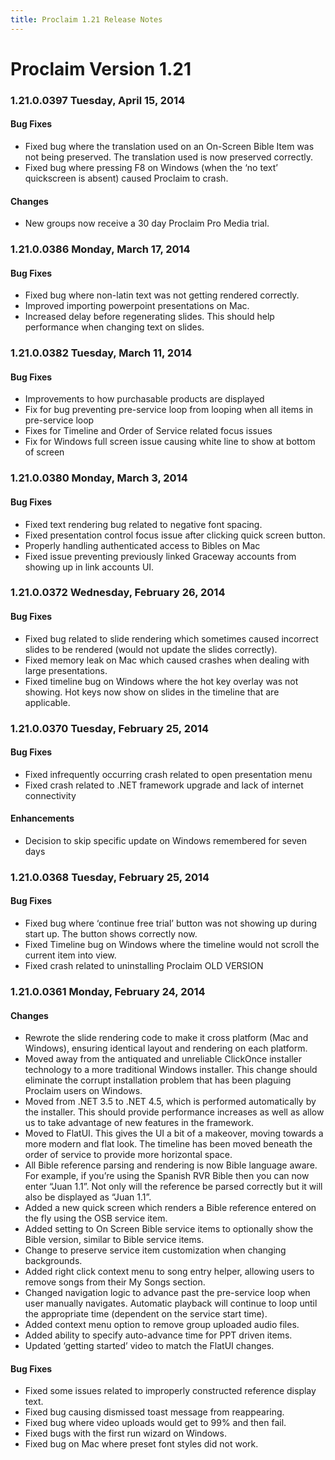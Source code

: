 ```yaml
---
title: Proclaim 1.21 Release Notes
---
```


# Proclaim Version 1.21

### 1.21.0.0397 Tuesday, April 15, 2014
#### Bug Fixes
* Fixed bug where the translation used on an On-Screen Bible Item was not being preserved. The translation used is now preserved correctly.
* Fixed bug where pressing F8 on Windows (when the ‘no text’ quickscreen is absent) caused Proclaim to crash.

#### Changes
* New groups now receive a 30 day Proclaim Pro Media trial.

### 1.21.0.0386 Monday, March 17, 2014
#### Bug Fixes
* Fixed bug where non-latin text was not getting rendered correctly.
* Improved importing powerpoint presentations on Mac.
* Increased delay before regenerating slides. This should help performance when changing text on slides.

### 1.21.0.0382 Tuesday, March 11, 2014
#### Bug Fixes
* Improvements to how purchasable products are displayed
* Fix for bug preventing pre-service loop from looping when all items in pre-service loop
* Fixes for Timeline and Order of Service related focus issues
* Fix for Windows full screen issue causing white line to show at bottom of screen

### 1.21.0.0380 Monday, March 3, 2014
#### Bug Fixes
* Fixed text rendering bug related to negative font spacing.
* Fixed presentation control focus issue after clicking quick screen button.
* Properly handling authenticated access to Bibles on Mac
* Fixed issue preventing previously linked Graceway accounts from showing up in link accounts UI.

### 1.21.0.0372 Wednesday, February 26, 2014
#### Bug Fixes
* Fixed bug related to slide rendering which sometimes caused incorrect slides to be rendered (would not update the slides correctly).
* Fixed memory leak on Mac which caused crashes when dealing with large presentations.
* Fixed timeline bug on Windows where the hot key overlay was not showing. Hot keys now show on slides in the timeline that are applicable.

### 1.21.0.0370 Tuesday, February 25, 2014
#### Bug Fixes
* Fixed infrequently occurring crash related to open presentation menu
* Fixed crash related to .NET framework upgrade and lack of internet connectivity

#### Enhancements
* Decision to skip specific update on Windows remembered for seven days

### 1.21.0.0368 Tuesday, February 25, 2014
#### Bug Fixes
* Fixed bug where ‘continue free trial’ button was not showing up during start up. The button shows correctly now.
* Fixed Timeline bug on Windows where the timeline would not scroll the current item into view.
* Fixed crash related to uninstalling Proclaim OLD VERSION

### 1.21.0.0361 Monday, February 24, 2014
#### Changes
* Rewrote the slide rendering code to make it cross platform (Mac and Windows), ensuring identical layout and rendering on each platform.
* Moved away from the antiquated and unreliable ClickOnce installer technology to a more traditional Windows installer. This change should eliminate the corrupt installation problem that has been plaguing Proclaim users on Windows.
* Moved from .NET 3.5 to .NET 4.5, which is performed automatically by the installer. This should provide performance increases as well as allow us to take advantage of new features in the framework.
* Moved to FlatUI. This gives the UI a bit of a makeover, moving towards a more modern and flat look. The timeline has been moved beneath the order of service to provide more horizontal space.
* All Bible reference parsing and rendering is now Bible language aware. For example, if you’re using the Spanish RVR Bible then you can now enter “Juan 1.1”. Not only will the reference be parsed correctly but it will also be displayed as “Juan 1.1”.
* Added a new quick screen which renders a Bible reference entered on the fly using the OSB service item.
* Added setting to On Screen Bible service items to optionally show the Bible version, similar to Bible service items.
* Change to preserve service item customization when changing backgrounds.
* Added right click context menu to song entry helper, allowing users to remove songs from their My Songs section.
* Changed navigation logic to advance past the pre-service loop when user manually navigates. Automatic playback will continue to loop until the appropriate time (dependent on the service start time).
* Added context menu option to remove group uploaded audio files.
* Added ability to specify auto-advance time for PPT driven items.
* Updated ‘getting started’ video to match the FlatUI changes.

#### Bug Fixes
* Fixed some issues related to improperly constructed reference display text.
* Fixed bug causing dismissed toast message from reappearing.
* Fixed bug where video uploads would get to 99% and then fail.
* Fixed bugs with the first run wizard on Windows.
* Fixed bug on Mac where preset font styles did not work.

